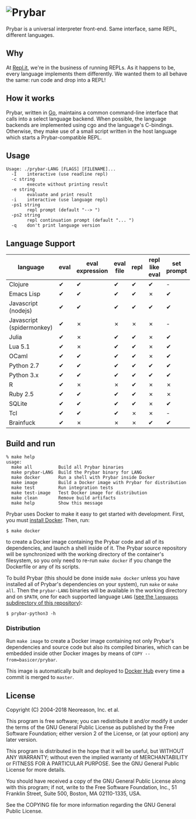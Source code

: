# ![Prybar](logo.svg)

Prybar is a universal interpreter front-end. Same interface, same
REPL, different languages.

## Why

At [Repl.it](https://repl.it), we're in the business of running REPLs.
As it happens to be, every language implements them differently. We
wanted them to all behave the same: run code and drop into a REPL!

## How it works

Prybar, written in [Go](https://golang.org/), maintains a common
command-line interface that calls into a select language backend. When
possible, the language backends are implemented using cgo and the
language's C-bindings. Otherwise, they make use of a small script
written in the host language which starts a Prybar-compatible REPL.

## Usage

    Usage: ./prybar-LANG [FLAGS] [FILENAME]...
      -I	interactive (use readline repl)
      -c string
        	execute without printing result
      -e string
        	evaluate and print result
      -i	interactive (use language repl)
      -ps1 string
        	repl prompt (default "--> ")
      -ps2 string
        	repl continuation prompt (default "... ")
      -q	don't print language version

## Language Support

| language                  | eval | eval expression | eval file | repl | repl like eval | set prompt |
| ------------------------- | ---- | --------------- | --------- | ---- | -------------- | ---------- |
| Clojure                   | ✔    | ✔               | ✔         | ✔    | ✔              | -          |
| Emacs Lisp                | ✔    | ✔               | ✔         | ✔    | ✗              | ✔          |
| Javascript (nodejs)       | ✔    | ✔               | ✔         | ✔    | ✔              | ✔          |
| Javascript (spidermonkey) | ✔    | ✗               | ✗         | ✗    | ✗              | -          |
| Julia                     | ✔    | ✗               | ✔         | ✔    | ✗              | ✔          |
| Lua 5.1                   | ✔    | ✗               | ✔         | ✔    | ✗              | ✔          |
| OCaml                     | ✔    | ✔               | ✔         | ✔    | ✗              | ✔          |
| Python 2.7                | ✔    | ✔               | ✔         | ✔    | ✔              | ✔          |
| Python 3.x                | ✔    | ✔               | ✔         | ✔    | ✔              | ✔          |
| R                         | ✔    | ✗               | ✗         | ✔    | ✗              | ✗          |
| Ruby 2.5                  | ✔    | ✔               | ✔         | ✔    | ✗              | ✗          |
| SQLite                    | ✔    | ✔               | ✔         | ✔    | ✗              | ✔          |
| Tcl                       | ✔    | ✔               | ✔         | ✗    | ✗              | -          |
| Brainfuck                 | ✔    | ✗               | ✗         | ✗    | ✔              | ✔          |

## Build and run

    % make help
    usage:
      make all          Build all Prybar binaries
      make prybar-LANG  Build the Prybar binary for LANG
      make docker       Run a shell with Prybar inside Docker
      make image        Build a Docker image with Prybar for distribution
      make test         Run integration tests
      make test-image   Test Docker image for distribution
      make clean        Remove build artifacts
      make help         Show this message

Prybar uses Docker to make it easy to get started with development.
First, you must [install Docker](https://docs.docker.com/install/).
Then, run:

    $ make docker

to create a Docker image containing the Prybar code and all of its
dependencies, and launch a shell inside of it. The Prybar source
repository will be synchronized with the working directory of the
container's filesystem, so you only need to re-run `make docker` if
you change the Dockerfile or any of its scripts.

To build Prybar (this should be done inside `make docker` unless you
have installed all of Prybar's dependencies on your system), run
`make` or `make all`. Then the `prybar-LANG` binaries will be
available in the working directory and on `$PATH`, one for each
supported language `LANG` ([see the `languages` subdirectory of this
repository](languages)):

    $ prybar-python3 -h

### Distribution

Run `make image` to create a Docker image containing not only Prybar's
dependencies and source code but also its compiled binaries, which can
be embedded inside other Docker images by means of `COPY --from=basicer/prybar`.

This image is automatically built and deployed to [Docker
Hub](https://hub.docker.com/) every time a commit is merged to
`master`.

## License

Copyright (C) 2004-2018 Neoreason, Inc. et al.

This program is free software; you can redistribute it and/or
modify it under the terms of the GNU General Public License
as published by the Free Software Foundation; either version 2
of the License, or (at your option) any later version.

This program is distributed in the hope that it will be useful,
but WITHOUT ANY WARRANTY; without even the implied warranty of
MERCHANTABILITY or FITNESS FOR A PARTICULAR PURPOSE. See the
GNU General Public License for more details.

You should have received a copy of the GNU General Public License
along with this program; if not, write to the Free Software
Foundation, Inc., 51 Franklin Street, Suite 500, Boston, MA
02110-1335, USA.

See the COPYING file for more information regarding the GNU General
Public License.
